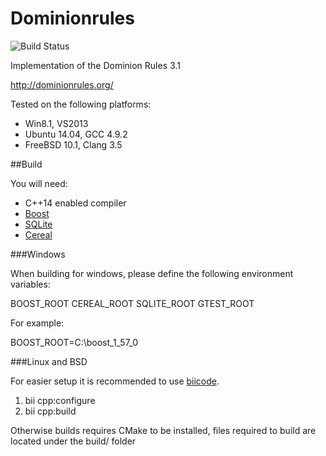 Dominionrules 
=============

![Build Status](https://travis-ci.org/kittikun/dominionrules.svg?branch=develop)

Implementation of the Dominion Rules 3.1

http://dominionrules.org/

Tested on the following platforms:
- Win8.1, VS2013
- Ubuntu 14.04, GCC 4.9.2
- FreeBSD 10.1, Clang 3.5

##Build

You will need:
- C++14 enabled compiler
- [Boost](http://www.boost.org/)
- [SQLite](http://www.sqlite.org/)
- [Cereal](http://uscilab.github.io/cereal/)

###Windows

When building for windows, please define the following environment variables:

BOOST_ROOT
CEREAL_ROOT
SQLITE_ROOT
GTEST_ROOT

For example:

BOOST_ROOT=C:\boost_1_57_0 

###Linux and BSD

For easier setup it is recommended to use [biicode](https://www.biicode.com/). 

1. bii cpp:configure
1. bii cpp:build

Otherwise builds requires CMake to be installed, files required to build are located under the build/ folder
